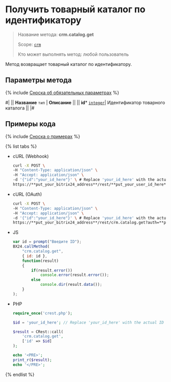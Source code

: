 # Получить товарный каталог по идентификатору

> Название метода: **crm.catalog.get**
>
> Scope: [`crm`](../../../scopes/permissions.md)
>
> Кто может выполнять метод: любой пользователь

Метод возвращает товарный каталог по идентификатору. 

## Параметры метода

{% include [Сноска об обязательных параметрах](../../../../_includes/required.md) %}

#|
|| **Название**
`тип` | **Описание** ||
|| **id*** 
[`integer`](../../../data-types.md)| Идентификатор товарного каталога ||
|#

## Примеры кода

{% include [Сноска о примерах](../../../../_includes/examples.md) %}

{% list tabs %}

- cURL (Webhook)

    ```bash
    curl -X POST \
    -H "Content-Type: application/json" \
    -H "Accept: application/json" \
    -d '{"id":"your_id_here"}' \ # Replace 'your_id_here' with the actual ID
    https://**put_your_bitrix24_address**/rest/**put_your_user_id_here**/**put_your_webhook_here**/crm.catalog.get
    ```

- cURL (OAuth)

    ```bash
    curl -X POST \
    -H "Content-Type: application/json" \
    -H "Accept: application/json" \
    -d '{"id":"your_id_here"}' \ # Replace 'your_id_here' with the actual ID
    https://**put_your_bitrix24_address**/rest/crm.catalog.get?auth=**put_access_token_here**
    ```

- JS

    ```js
    var id = prompt("Введите ID");
    BX24.callMethod(
        "crm.catalog.get",
        { id: id },
        function(result)
        {
            if(result.error())
                console.error(result.error());
            else
                console.dir(result.data());
        }
    );
    ```

- PHP

    ```php
    require_once('crest.php');

    $id = 'your_id_here'; // Replace 'your_id_here' with the actual ID

    $result = CRest::call(
        'crm.catalog.get',
        ['id' => $id]
    );

    echo '<PRE>';
    print_r($result);
    echo '</PRE>';
    ```

{% endlist %}

